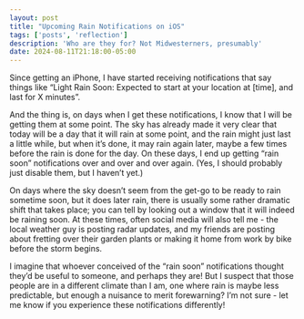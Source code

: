 ```yaml
---
layout: post
title: "Upcoming Rain Notifications on iOS"
tags: ['posts', 'reflection']
description: 'Who are they for? Not Midwesterners, presumably'
date: 2024-08-11T21:18:00-05:00
---
```


Since getting an iPhone, I have started receiving notifications that say things like “Light Rain Soon: Expected to start at your location at [time], and last for X minutes”. 

And the thing is, on days when I get these notifications, I know that I will be getting them at some point. The sky has already made it very clear that today will be a day that it will rain at some point, and the rain might just last a little while, but when it’s done, it may rain again later, maybe a few times before the rain is done for the day. On these days, I end up getting “rain soon” notifications over and over and over again. (Yes, I should probably just disable them, but I haven’t yet.)

On days where the sky doesn’t seem from the get-go to be ready to rain sometime soon, but it does later rain, there is usually some rather dramatic shift that takes place; you can tell by looking out a window that it will indeed be raining soon. At these times, often social media will also tell me - the local weather guy is posting radar updates, and my friends are posting about fretting over their garden plants or making it home from work by bike before the storm begins. 

I imagine that whoever conceived of the “rain soon” notifications thought they’d be useful to someone, and perhaps they are! But I suspect that those people are in a different climate than I am, one where rain is maybe less predictable, but enough a nuisance to merit forewarning? I’m not sure - let me know if you experience these notifications differently! 